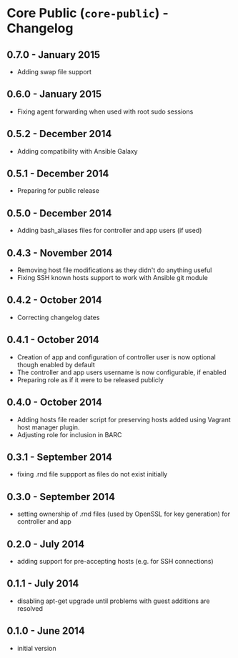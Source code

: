 # Core Public (`core-public`) - Changelog

## 0.7.0 - January 2015

* Adding swap file support

## 0.6.0 - January 2015

* Fixing agent forwarding when used with root sudo sessions

## 0.5.2 - December 2014

* Adding compatibility with Ansible Galaxy

## 0.5.1 - December 2014

* Preparing for public release

## 0.5.0 - December 2014

* Adding bash_aliases files for controller and app users (if used)

## 0.4.3 - November 2014

* Removing host file modifications as they didn't do anything useful
* Fixing SSH known hosts support to work with Ansible git module

## 0.4.2 - October 2014

* Correcting changelog dates

## 0.4.1 - October 2014

* Creation of app and configuration of controller user is now optional though enabled by default
* The controller and app users username is now configurable, if enabled
* Preparing role as if it were to be released publicly

## 0.4.0 - October 2014

* Adding hosts file reader script for preserving hosts added using Vagrant host manager plugin.
* Adjusting role for inclusion in BARC

## 0.3.1 - September 2014

* fixing .rnd file suppport as files do not exist initially

## 0.3.0 - September 2014

* setting ownership of .rnd files (used by OpenSSL for key generation) for controller and app

## 0.2.0 - July 2014

* adding support for pre-accepting hosts (e.g. for SSH connections)

## 0.1.1 - July 2014

* disabling apt-get upgrade until problems with guest additions are resolved

## 0.1.0 - June 2014

* initial version
